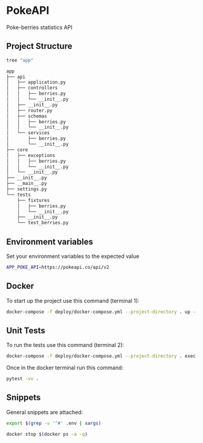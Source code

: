 # PokeAPI

Poke-berries statistics API

## Project Structure
```bash
tree "app"
```

```bash
app
├── api
│   ├── application.py
│   ├── controllers
│   │   ├── berries.py
│   │   └── __init__.py
│   ├── __init__.py
│   ├── router.py
│   ├── schemas
│   │   ├── berries.py
│   │   └── __init__.py
│   └── services
│       ├── berries.py
│       └── __init__.py
├── core
│   ├── exceptions
│   │   ├── berries.py
│   │   └── __init__.py
│   └── __init__.py
├── __init__.py
├── __main__.py
├── settings.py
└── tests
    ├── fixtures
    │   ├── berries.py
    │   └── __init__.py
    ├── __init__.py
    └── test_berries.py

```

## Environment variables
Set your environment variables to the expected value
```bash
APP_POKE_API=https://pokeapi.co/api/v2
```

## Docker
To start up the project use this command (terminal 1):
```bash
docker-compose -f deploy/docker-compose.yml --project-directory . up --build
```

## Unit Tests
To run the tests use this command (terminal 2):
```bash
docker-compose -f deploy/docker-compose.yml --project-directory . exec api bash
```
Once in the docker terminal run this command:
```bash
pytest -vv .
```

## Snippets
General snippets are attached:
```bash
export $(grep -v '^#' .env | xargs)
```

```bash
docker stop $(docker ps -a -q)
```
